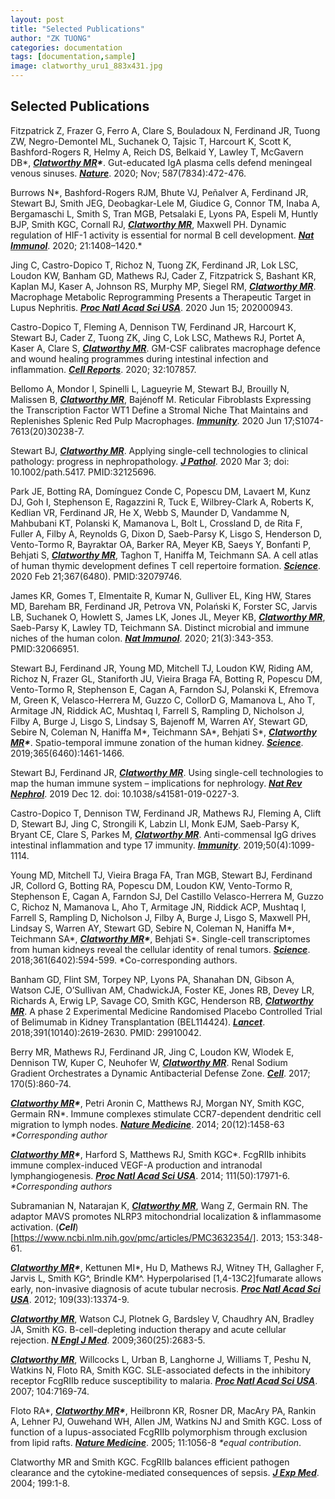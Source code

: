 ```yaml
---
layout: post
title: "Selected Publications"
author: "ZK TUONG"
categories: documentation
tags: [documentation,sample]
image: clatworthy_uru1_883x431.jpg
---
```


## Selected Publications

Fitzpatrick Z, Frazer G, Ferro A, Clare S, Bouladoux N, Ferdinand JR, Tuong ZW, Negro-Demontel ML, Suchanek O, Tajsic T, Harcourt K, Scott K, Bashford-Rogers R, Helmy A, Reich DS, Belkaid Y, Lawley T, McGavern DB\*, ***<u>Clatworthy MR</u>\****. Gut-educated IgA plasma cells defend meningeal venous sinuses. [***Nature***](https://www.nature.com/articles/s41586-020-2886-4). 2020; Nov; 587(7834):472-476.

Burrows N\*, Bashford-Rogers RJM, Bhute VJ, Peñalver A, Ferdinand JR, Stewart BJ, Smith JEG, Deobagkar-Lele M, Giudice G, Connor TM, Inaba A, Bergamaschi L, Smith S, Tran MGB, Petsalaki E, Lyons PA, Espeli M, Huntly BJP, Smith KGC, Cornall RJ, ***<u>Clatworthy MR</u>***, Maxwell PH. Dynamic regulation of HIF-1 activity is essential for normal B cell development. [***Nat Immunol***](https://www.nature.com/articles/s41590-020-0772-8?proof=t). 2020; 21:1408–1420.*

Jing C, Castro-Dopico T, Richoz N, Tuong ZK, Ferdinand JR, Lok LSC, Loudon KW, Banham GD, Mathews RJ, Cader Z, Fitzpatrick S, Bashant KR, Kaplan MJ, Kaser A, Johnson RS, Murphy MP, Siegel RM, ***<u>Clatworthy MR</u>***. Macrophage Metabolic Reprogramming Presents a Therapeutic Target in Lupus Nephritis. [***Proc Natl Acad Sci USA***](https://www.pnas.org/content/117/26/15160). 2020 Jun 15; 202000943.

Castro-Dopico T, Fleming A, Dennison TW, Ferdinand JR, Harcourt K, Stewart BJ, Cader Z, Tuong ZK, Jing C, Lok LSC, Mathews RJ, Portet A, Kaser A, Clare S, ***<u>Clatworthy MR</u>***. GM-CSF calibrates macrophage defence and wound healing programmes during intestinal infection and inflammation. [***Cell Reports***](https://www.ncbi.nlm.nih.gov/pmc/articles/PMC7351110/). 2020; 32:107857.

Bellomo A, Mondor I, Spinelli L, Lagueyrie M, Stewart BJ, Brouilly N, Malissen B, ***<u>Clatworthy MR</u>***, Bajénoff M. Reticular Fibroblasts Expressing the Transcription Factor WT1 Define a Stromal Niche That Maintains and Replenishes Splenic Red Pulp Macrophages. [***Immunity***](https://www.sciencedirect.com/science/article/pii/S1074761320302387). 2020 Jun 17;S1074-7613(20)30238-7.

Stewart BJ, ***<u>Clatworthy MR</u>***. Applying single-cell technologies to clinical pathology: progress in nephropathology. [***J Pathol***](https://onlinelibrary.wiley.com/doi/abs/10.1002/path.5417). 2020 Mar 3; doi: 10.1002/path.5417. PMID:32125696.

Park JE, Botting RA, Domínguez Conde C, Popescu DM, Lavaert M, Kunz DJ, Goh I, Stephenson E, Ragazzini R, Tuck E, Wilbrey-Clark A, Roberts K, Kedlian VR, Ferdinand JR, He X, Webb S, Maunder D, Vandamme N, Mahbubani KT, Polanski K, Mamanova L, Bolt L, Crossland D, de Rita F, Fuller A, Filby A, Reynolds G, Dixon D, Saeb-Parsy K, Lisgo S, Henderson D, Vento-Tormo R, Bayraktar OA, Barker RA, Meyer KB, Saeys Y, Bonfanti P, Behjati S, ***<u>Clatworthy MR</u>***, Taghon T, Haniffa M, Teichmann SA. A cell atlas of human thymic development defines T cell repertoire formation. [***Science***](https://science.sciencemag.org/content/367/6480/eaay3224). 2020 Feb 21;367(6480). PMID:32079746.

James KR, Gomes T, Elmentaite R, Kumar N, Gulliver EL, King HW, Stares MD, Bareham BR, Ferdinand JR, Petrova VN, Polański K, Forster SC, Jarvis LB, Suchanek O, Howlett S, James LK, Jones JL, Meyer KB, ***<u>Clatworthy MR</u>***, Saeb-Parsy K, Lawley TD, Teichmann SA. Distinct microbial and immune niches of the human colon. [***Nat Immunol***](https://www.nature.com/articles/s41590-020-0602-z). 2020; 21(3):343-353. PMID:32066951.

Stewart BJ, Ferdinand JR, Young MD, Mitchell TJ, Loudon KW, Riding AM, Richoz N, Frazer GL, Staniforth JU, Vieira Braga FA, Botting R, Popescu DM, Vento-Tormo R, Stephenson E, Cagan A, Farndon SJ, Polanski K, Efremova M, Green K, Velasco-Herrera M, Guzzo C, CollorD G, Mamanova L, Aho T, Armitage JN, Riddick AC, Mushtaq I, Farrell S, Rampling D, Nicholson J, Filby A, Burge J, Lisgo S, Lindsay S, Bajenoff M, Warren AY, Stewart GD, Sebire N, Coleman N, Haniffa M\*, Teichmann SA\*, Behjati S\*, ***<u>Clatworthy MR</u>\****. Spatio-temporal immune zonation of the human kidney.  [***Science***](https://science.sciencemag.org/content/365/6460/1461). 2019;365(6460):1461-1466.

Stewart BJ, Ferdinand JR, ***<u>Clatworthy MR</u>***. Using single-cell technologies to map the human immune system – implications for nephrology. [***Nat Rev Nephrol***](https://www.nature.com/articles/s41581-019-0227-3). 2019 Dec 12. doi: 10.1038/s41581-019-0227-3.

Castro-Dopico T, Dennison TW, Ferdinand JR, Mathews RJ, Fleming A, Clift D, Stewart BJ, Jing C, Strongili K, Labzin LI, Monk EJM, Saeb-Parsy K, Bryant CE, Clare S, Parkes M, ***<u>Clatworthy MR</u>***. Anti-commensal IgG drives intestinal inflammation and type 17 immunity. [***Immunity***](https://www.ncbi.nlm.nih.gov/pmc/articles/PMC6477154/). 2019;50(4):1099-1114.

Young MD, Mitchell TJ, Vieira Braga FA, Tran MGB, Stewart BJ, Ferdinand JR, Collord G, Botting RA, Popescu DM, Loudon KW, Vento-Tormo R, Stephenson E, Cagan A, Farndon SJ, Del Castillo Velasco-Herrera M, Guzzo C, Richoz N, Mamanova L, Aho T, Armitage JN, Riddick ACP, Mushtaq I, Farrell S, Rampling D, Nicholson J, Filby A, Burge J, Lisgo S, Maxwell PH, Lindsay S, Warren AY, Stewart GD, Sebire N, Coleman N, Haniffa M\*, Teichmann SA\*, ***<u>Clatworthy MR</u>\****, Behjati S\*. Single-cell transcriptomes from human kidneys reveal the cellular identity of renal tumors. [***Science***](https://science.sciencemag.org/content/361/6402/594). 2018;361(6402):594-599. \*Co-corresponding authors.

Banham GD, Flint SM, Torpey NP, Lyons PA, Shanahan DN, Gibson A, Watson CJE, O’Sullivan AM, ChadwickJA, Foster KE, Jones RB, Devey LR, Richards A, Erwig LP, Savage CO, Smith KGC, Henderson RB, ***<u>Clatworthy MR</u>***. A phase 2 Experimental Medicine Randomised Placebo Controlled Trial of Belimumab in Kidney Transplantation (BEL114424). [***Lancet***](https://pubmed.ncbi.nlm.nih.gov/29910042/). 2018;391(10140):2619-2630. PMID: 29910042.

Berry MR, Mathews RJ, Ferdinand JR, Jing C, Loudon KW, Wlodek E, Dennison TW, Kuper C, Neuhofer W, ***<u>Clatworthy MR</u>***. Renal Sodium Gradient Orchestrates a Dynamic Antibacterial Defense Zone. [***Cell***](https://www.sciencedirect.com/science/article/pii/S0092867417308292). 2017; 170(5):860-74.

***<u>Clatworthy MR</u>\****, Petri Aronin C, Matthews RJ, Morgan NY, Smith KGC, Germain RN\*. Immune complexes stimulate CCR7-dependent dendritic cell migration to lymph nodes. [***Nature Medicine***](https://www.nature.com/articles/nm.3709). 2014; 20(12):1458-63 *\*Corresponding author*

***<u>Clatworthy MR</u>\****, Harford S, Matthews RJ, Smith KGC\*. FcgRIIb inhibits immune complex-induced VEGF-A production and intranodal lymphangiogenesis. [***Proc Natl Acad Sci USA***](https://www.pnas.org/content/111/50/17971.long). 2014; 111(50):17971-6. *\*Corresponding authors*

Subramanian N, Natarajan K, ***<u>Clatworthy MR</u>***, Wang Z, Germain RN. The adaptor MAVS promotes NLRP3 mitochondrial localization & inflammasome activation. (***Cell***)[https://www.ncbi.nlm.nih.gov/pmc/articles/PMC3632354/]. 2013; 153:348-61.

***<u>Clatworthy MR</u>\****, Kettunen MI\*, Hu D, Mathews RJ, Witney TH, Gallagher F, Jarvis L, Smith KG^, Brindle KM^. Hyperpolarised [1,4-13C2]fumarate allows early, non-invasive diagnosis of acute tubular necrosis. [***Proc Natl Acad Sci USA***](https://www.pnas.org/content/109/33/13374). 2012; 109(33):13374-9.

***<u>Clatworthy MR</u>***, Watson CJ, Plotnek G, Bardsley V, Chaudhry AN, Bradley JA, Smith KG. B-cell-depleting induction therapy and acute cellular rejection. [***N Engl J Med***](https://www.ncbi.nlm.nih.gov/pmc/articles/PMC4143588/). 2009;360(25):2683-5.

***<u>Clatworthy MR</u>***, Willcocks L, Urban B, Langhorne J, Williams T, Peshu N, Watkins N, Floto RA, Smith KGC. SLE-associated defects in the inhibitory receptor FcgRIIb reduce susceptibility to malaria.  [***Proc Natl Acad Sci USA***](https://www.pnas.org/content/104/17/7169.long). 2007; 104:7169-74.

Floto RA\*, ***<u>Clatworthy MR</u>\****, Heilbronn KR, Rosner DR, MacAry PA, Rankin A, Lehner PJ, Ouwehand WH, Allen JM, Watkins NJ and Smith KGC. Loss of function of a lupus-associated FcgRIIb polymorphism through exclusion from lipid rafts. [***Nature Medicine***](https://www.nature.com/articles/nm1288). 2005; 11:1056-8 *\*equal contribution*.

Clatworthy MR and Smith KGC. FcgRIIb balances efficient pathogen clearance and the cytokine-mediated consequences of sepsis. [***J Exp Med***](https://rupress.org/jem/article/199/5/717/40060/Fc-RIIb-Balances-Efficient-Pathogen-Clearance-and). 2004; 199:1-8.
